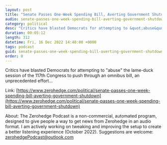 ```yaml
---
layout: post
title: "Senate Passes One-Week Spending Bill, Averting Government Shutdown"
audio: senate-passes-one-week-spending-bill-averting-government-shutdown-0
category: political
desc: "Critics have blasted Democrats for attempting to &quot;abuse&quot; the lame-duck session of the 117th Congress to push through an omnibus bill, an unprecedented effort..."
duration: 00:05:12
length: 312
datetime: Fri, 16 Dec 2022 14:40:00 +0000
tags: podcast
guid: senate-passes-one-week-spending-bill-averting-government-shutdown-0
order: 0
---
```

Critics have blasted Democrats for attempting to &quot;abuse&quot; the lame-duck session of the 117th Congress to push through an omnibus bill, an unprecedented effort...

Link: [https://www.zerohedge.com/political/senate-passes-one-week-spending-bill-averting-government-shutdown](https://www.zerohedge.com/political/senate-passes-one-week-spending-bill-averting-government-shutdown)

About: The Zerohedge Podcast is a non-commercial, automated program, designed to give people a way to get news from Zerohedge in an audio format.  I am actively working on tweaking and improving the setup to create a better listening experience (October 2022).  Suggestions are welcome: [zerohedgePodcast@outlook.com](mailto:zerohedgePodcast@outlook.com)
